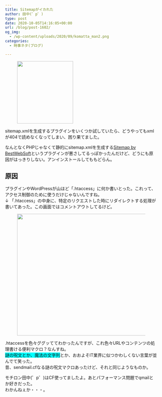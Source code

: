 ```yaml
---
title: Sitemapがイカれた
author: 田中(゜p゜)
type: post
date: 2020-10-05T14:16:05+00:00
url: /blog/post-1602/
og_img:
  - /wp-content/uploads/2020/09/komatta_man2.png
categories:
  - 時事ネタ(ブログ)

---
```

 

<div class="wp-block-image">
  <figure class="aligncenter size-large is-resized"><img loading="lazy" src="/wp-content/uploads/2020/09/komatta_man2.png" alt="" class="wp-image-772" width="185" height="206" srcset="https://tmp-net.biz/wp-content/uploads/2020/09/komatta_man2.png 359w, https://tmp-net.biz/wp-content/uploads/2020/09/komatta_man2-269x300.png 269w" sizes="(max-width: 185px) 100vw, 185px" /></figure>
</div>

sitemap.xmlを生成するプラグインをいくつか試していたら、どうやってもxmlが404で読めなくなってしまい、困り果てました。  
  
なんとなくPHPじゃなくて静的にsitemap.xmlを生成する[Sitemap by BestWebSoft][1]というプラグインが悪さしてるっぽかったんだけど、どうにも原因がはっきりしない。アンインストールしてももどらん。

## 原因

プラグインやWordPressが山ほど「.htaccess」に何か書いとった。これって、アクセス制御のために使うだけじゃないんですね。  
↓ 「.htaccess」の中身に、特定のリクエストした時にリダイレクトする処理が書いてあった。この画面ではコメントアウトしてるけど。

<div class="wp-block-image">
  <figure class="aligncenter size-large is-resized"><img loading="lazy" src="/wp-content/uploads/2020/10/image-4.png" alt="" class="wp-image-1603" width="580" height="402" srcset="https://tmp-net.biz/wp-content/uploads/2020/10/image-4.png 656w, https://tmp-net.biz/wp-content/uploads/2020/10/image-4-300x208.png 300w" sizes="(max-width: 580px) 100vw, 580px" /></figure>
</div>

.htaccessを色々ググッててわかったんですが、これ色々URLやコンテンツの処理書ける便利マクロ？なんすね。  
<span style="background-color: #00ffff" class="background-color">謎の呪文とか、魔法の文字列</span>とか、おおよそIT業界に似つかわしくない言葉が並んでて笑った。  
昔、sendmail.cfなる謎の呪文マクロあったけど、それと同じようなものか。  
  
モチロン田中(゜p゜)はCF使ってましたよ。あとパフォーマンス問題でqmailとか好きだった。  
わかんねぇか・・・。

 [1]: https://wordpress.org/plugins/google-sitemap-plugin/